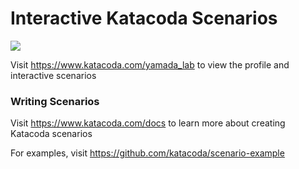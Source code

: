# Interactive Katacoda Scenarios

[![](http://shields.katacoda.com/katacoda/yamada_lab/count.svg)](https://www.katacoda.com/yamada_lab "Get your profile on Katacoda.com")

Visit https://www.katacoda.com/yamada_lab to view the profile and interactive scenarios

### Writing Scenarios
Visit https://www.katacoda.com/docs to learn more about creating Katacoda scenarios

For examples, visit https://github.com/katacoda/scenario-example
